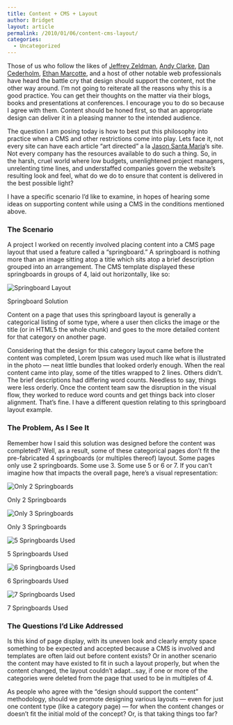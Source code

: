 ```yaml
---
title: Content + CMS + Layout
author: Bridget
layout: article
permalink: /2010/01/06/content-cms-layout/
categories:
  - Uncategorized
---
```

Those of us who follow the likes of [Jeffrey Zeldman][1], [Andy Clarke][2], [Dan Cederholm][3], [Ethan Marcotte][4], and a host of other notable web professionals have heard the battle cry that design should support the content, not the other way around. I&#8217;m not going to reiterate all the reasons why this is a good practice. You can get their thoughts on the matter via their blogs, books and presentations at conferences. I encourage you to do so because I agree with them. Content should be honed first, so that an appropriate design can deliver it in a pleasing manner to the intended audience.

The question I am posing today is how to best put this philosophy into practice when a CMS and other restrictions come into play. Lets face it, not every site can have each article &#8220;art directed&#8221; a la [Jason Santa Maria][5]&#8216;s site. Not every company has the resources available to do such a thing. So, in the harsh, cruel world where low budgets, unenlightened project managers, unrelenting time lines, and understaffed companies govern the website&#8217;s resulting look and feel, what do we do to ensure that content is delivered in the best possible light?

I have a specific scenario I&#8217;d like to examine, in hopes of hearing some ideas on supporting content while using a CMS in the conditions mentioned above.<!--more-->

### The Scenario

A project I worked on recently involved placing content into a CMS page layout that used a feature called a &#8220;springboard.&#8221; A springboard is nothing more than an image sitting atop a title which sits atop a brief description grouped into an arrangement. The CMS template displayed these springboards in groups of 4, laid out horizontally, like so:

![Springboard Layout][6]

<p class="caption">
  Springboard Solution
</p>

Content on a page that uses this springboard layout is generally a categorical listing of some type, where a user then clicks the image or the title (or in HTML5 the whole chunk) and goes to the more detailed content for that category on another page.

Considering that the design for this category layout came before the content was completed, Lorem Ipsum was used much like what is illustrated in the photo &mdash; neat little bundles that looked orderly enough. When the real content came into play, some of the titles wrapped to 2 lines. Others didn&#8217;t. The brief descriptions had differing word counts. Needless to say, things were less orderly. Once the content team saw the disruption in the visual flow, they worked to reduce word counts and get things back into closer alignment. That&#8217;s fine. I have a different question relating to this springboard layout example.

### The Problem, As I See It

Remember how I said this solution was designed before the content was completed? Well, as a result, some of these categorical pages don&#8217;t fit the pre-fabricated 4 springboards (or multiples thereof) layout. Some pages only use 2 springboards. Some use 3. Some use 5 or 6 or 7. If you can&#8217;t imagine how that impacts the overall page, here&#8217;s a visual representation:

![Only 2 Springboards][7]

<p class="caption">
  Only 2 Springboards
</p>

![Only 3 Springboards][8]

<p class="caption">
  Only 3 Springboards
</p>

![5 Springboards Used][9]

<p class="caption">
  5 Springboards Used
</p>

![6 Springboards Used][10]

<p class="caption">
  6 Springboards Used
</p>

![7 Springboards Used][11]

<p class="caption">
  7 Springboards Used
</p>

### The Questions I&#8217;d Like Addressed

Is this kind of page display, with its uneven look and clearly empty space something to be expected and accepted because a CMS is involved and templates are often laid out before content exists? Or in another scenario the content may have existed to fit in such a layout properly, but when the content changed, the layout couldn&#8217;t adapt&#8230;say, if one or more of the categories were deleted from the page that used to be in multiples of 4.

As people who agree with the &#8220;design should support the content&#8221; methodology, should we promote designing various layouts &mdash; even for just one content type (like a category page) &mdash; for when the content changes or doesn&#8217;t fit the initial mold of the concept? Or, is that taking things too far?

 [1]: http://zeldman.com/
 [2]: http://www.stuffandnonsense.co.uk/
 [3]: http://simplebits.com/
 [4]: http://unstoppablerobotninja.com/
 [5]: http://jasonsantamaria.com/
 [6]: http://farm3.static.flickr.com/2771/4249497229_dd25670dc8.jpg
 [7]: http://farm5.static.flickr.com/4025/4249535193_10c0ea7fa3.jpg
 [8]: http://farm5.static.flickr.com/4057/4250309768_499cb854e0.jpg
 [9]: http://farm5.static.flickr.com/4038/4249535297_a1151bd280.jpg
 [10]: http://farm3.static.flickr.com/2674/4249535269_32ba31fe98.jpg
 [11]: http://farm3.static.flickr.com/2792/4249535329_969fffae06.jpg